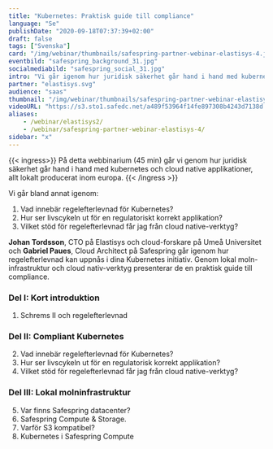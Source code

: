 ```yaml
---
title: "Kubernetes: Praktisk guide till compliance"
language: "Se"
publishDate: "2020-09-18T07:37:39+02:00"
draft: false
tags: ["Svenska"]
card: "/img/webinar/thumbnails/safespring-partner-webinar-elastisys-4.jpg"
eventbild: "safespring_background_31.jpg"
socialmediabild: "safespring_social_31.jpg"
intro: "Vi går igenom hur juridisk säkerhet går hand i hand med kubernetes och cloud native applikationer"
partner: "elastisys.svg"
audience: "saas"
thumbnail: "/img/webinar/thumbnails/safespring-partner-webinar-elastisys-4.jpg"
videoURL: "https://s3.sto1.safedc.net/a489f53964f14fe897308b4243d7138d:processedvideos/safespring-partner-webinar-elastisys-4/master.m3u8"
aliases:
    - /webinar/elastisys2/
    - /webinar/safespring-partner-webinar-elastisys-4/
sidebar: "x"
---
```


{{< ingress>}}
På detta webbinarium (45 min) går vi genom hur juridisk säkerhet går hand i hand med kubernetes och cloud native applikationer, allt lokalt producerat inom europa.
{{< /ingress >}}

Vi går bland annat igenom:

1. Vad innebär regelefterlevnad för Kubernetes?
2. Hur ser livscykeln ut för en regulatoriskt korrekt applikation?
3. Vilket stöd för regelefterlevnad får jag från cloud native-verktyg?

**Johan Tordsson**, CTO på Elastisys och cloud-forskare på Umeå Universitet och **Gabriel Paues**, Cloud Architect på Safespring går igenom hur regelefterlevnad kan uppnås i dina Kubernetes initiativ. Genom lokal moln-infrastruktur och cloud nativ-verktyg presenterar de en praktisk guide till compliance.

### Del I: Kort introduktion
1. Schrems II och regelefterlevnad

### Del II: Compliant Kubernetes

2. Vad innebär regelefterlevnad för Kubernetes?
3. Hur ser livscykeln ut för en regulatorisk korrekt applikation?
4. Vilket stöd för regelefterlevnad får jag från cloud native-verktyg?

### Del III: Lokal molninfrastruktur

5. Var finns Safespring datacenter?
6. Safespring Compute & Storage.
7. Varför S3 kompatibel?
8. Kubernetes i Safespring Compute
